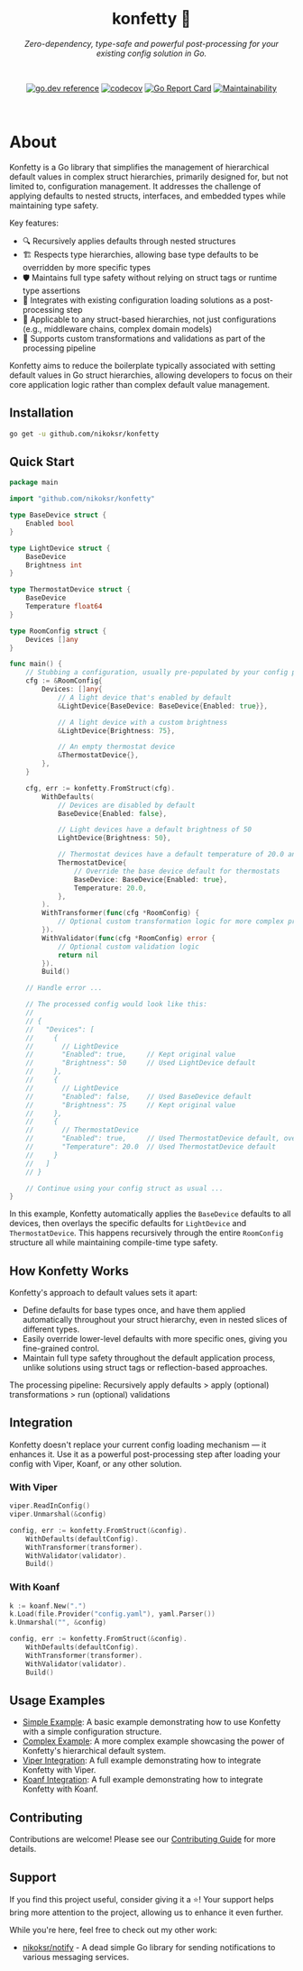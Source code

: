 <div align="center">

&nbsp;
<h1>konfetty 🎉</h1>
<p><i>Zero-dependency, type-safe and powerful post-processing for your existing config solution in Go.</i></p>

&nbsp;

[![go.dev reference](https://img.shields.io/badge/go.dev-reference-007d9c?logo=go&logoColor=white&style=flat)](https://pkg.go.dev/github.com/nikoksr/konfetty)
[![codecov](https://codecov.io/gh/nikoksr/konfetty/graph/badge.svg?token=lySNULyXHL)](https://codecov.io/gh/nikoksr/konfetty)
[![Go Report Card](https://goreportcard.com/badge/github.com/nikoksr/konfetty)](https://goreportcard.com/report/github.com/nikoksr/konfetty)
[![Maintainability](https://api.codeclimate.com/v1/badges/e87ea581a2617e6afb36/maintainability)](https://codeclimate.com/github/nikoksr/konfetty/maintainability)
</div>

&nbsp;

# About <a id="about"></a>

Konfetty is a Go library that simplifies the management of hierarchical default values in complex struct hierarchies, primarily designed for, but not limited to, configuration management. It addresses the challenge of applying defaults to nested structs, interfaces, and embedded types while maintaining type safety.

Key features:
- 🔍 Recursively applies defaults through nested structures
- 🏗️ Respects type hierarchies, allowing base type defaults to be overridden by more specific types
- 🛡️ Maintains full type safety without relying on struct tags or runtime type assertions
- 🔌 Integrates with existing configuration loading solutions as a post-processing step
- 🧩 Applicable to any struct-based hierarchies, not just configurations (e.g., middleware chains, complex domain models)
- 🔧 Supports custom transformations and validations as part of the processing pipeline

Konfetty aims to reduce the boilerplate typically associated with setting default values in Go struct hierarchies, allowing developers to focus on their core application logic rather than complex default value management.

## Installation <a id="installation"></a>

```bash
go get -u github.com/nikoksr/konfetty
```

## Quick Start <a id="quick-start"></a>

```go
package main

import "github.com/nikoksr/konfetty"

type BaseDevice struct {
    Enabled bool
}

type LightDevice struct {
    BaseDevice
    Brightness int
}

type ThermostatDevice struct {
    BaseDevice
    Temperature float64
}

type RoomConfig struct {
    Devices []any
}

func main() {
	// Stubbing a configuration, usually pre-populated by your config provider, e.g., Viper or Koanf.
    cfg := &RoomConfig{
        Devices: []any{
            // A light device that's enabled by default
            &LightDevice{BaseDevice: BaseDevice{Enabled: true}},

            // A light device with a custom brightness
            &LightDevice{Brightness: 75},

            // An empty thermostat device
            &ThermostatDevice{},
        },
    }

    cfg, err := konfetty.FromStruct(cfg).
        WithDefaults(
        	// Devices are disabled by default
            BaseDevice{Enabled: false},

            // Light devices have a default brightness of 50
            LightDevice{Brightness: 50},

            // Thermostat devices have a default temperature of 20.0 and are enabled by default
            ThermostatDevice{
                // Override the base device default for thermostats
                BaseDevice: BaseDevice{Enabled: true},
			    Temperature: 20.0,
            },
        ).
        WithTransformer(func(cfg *RoomConfig) {
        	// Optional custom transformation logic for more complex processing
        }).
        WithValidator(func(cfg *RoomConfig) error {
            // Optional custom validation logic
            return nil
        }).
        Build()

    // Handle error ...

    // The processed config would look like this:
    //
    // {
    //   "Devices": [
    //     {
    //       // LightDevice
    //       "Enabled": true,     // Kept original value
    //       "Brightness": 50     // Used LightDevice default
    //     },
    //     {
    //       // LightDevice
    //       "Enabled": false,    // Used BaseDevice default
    //       "Brightness": 75     // Kept original value
    //     },
    //     {
    //       // ThermostatDevice
    //       "Enabled": true,     // Used ThermostatDevice default, overriding BaseDevice default
    //       "Temperature": 20.0  // Used ThermostatDevice default
    //     }
    //   ]
    // }

    // Continue using your config struct as usual ...
}

```

In this example, Konfetty automatically applies the `BaseDevice` defaults to all devices, then overlays the specific defaults for `LightDevice` and `ThermostatDevice`. This happens recursively through the entire `RoomConfig` structure all while maintaining compile-time type safety.

## How Konfetty Works <a id="how-it-works"></a>

Konfetty's approach to default values sets it apart:

- Define defaults for base types once, and have them applied automatically throughout your struct hierarchy, even in nested slices of different types.
- Easily override lower-level defaults with more specific ones, giving you fine-grained control.
- Maintain full type safety throughout the default application process, unlike solutions using struct tags or reflection-based approaches.

The processing pipeline: Recursively apply defaults > apply (optional) transformations > run (optional) validations

## Integration <a id="integration"></a>

Konfetty doesn't replace your current config loading mechanism — it enhances it. Use it as a powerful post-processing step after loading your config with Viper, Koanf, or any other solution.

### With Viper <a id="integration-viper"></a>

```go
viper.ReadInConfig()
viper.Unmarshal(&config)

config, err := konfetty.FromStruct(&config).
    WithDefaults(defaultConfig).
    WithTransformer(transformer).
    WithValidator(validator).
    Build()
```

### With Koanf <a id="integration-koanf"></a>

```go
k := koanf.New(".")
k.Load(file.Provider("config.yaml"), yaml.Parser())
k.Unmarshal("", &config)

config, err := konfetty.FromStruct(&config).
    WithDefaults(defaultConfig).
    WithTransformer(transformer).
    WithValidator(validator).
    Build()
```

## Usage Examples <a id="examples"></a>

- [Simple Example](examples/simple/main.go): A basic example demonstrating how to use Konfetty with a simple configuration structure.
- [Complex Example](examples/complex/main.go): A more complex example showcasing the power of Konfetty's hierarchical default system.
- [Viper Integration](examples/viper/main.go): A full example demonstrating how to integrate Konfetty with Viper.
- [Koanf Integration](examples/koanf/main.go): A full example demonstrating how to integrate Konfetty with Koanf.

## Contributing <a id="contributing"></a>

Contributions are welcome! Please see our [Contributing Guide](CONTRIBUTING.md) for more details.

## Support <a id="support"></a>

If you find this project useful, consider giving it a ⭐️! Your support helps bring more attention to the project, allowing us to enhance it even further.

While you're here, feel free to check out my other work:

- [nikoksr/notify](https://github.com/nikoksr/notify) - A dead simple Go library for sending notifications to various messaging services.
